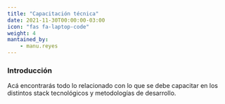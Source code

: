 ```yaml
---
title: "Capacitación técnica"
date: 2021-11-30T00:00:00-03:00
icon: "fas fa-laptop-code"
weight: 4
mantained_by:
    - manu.reyes
---
```


### Introducción

Acá encontrarás todo lo relacionado con lo que se debe capacitar en los distintos stack tecnológicos y metodologías de desarrollo.

